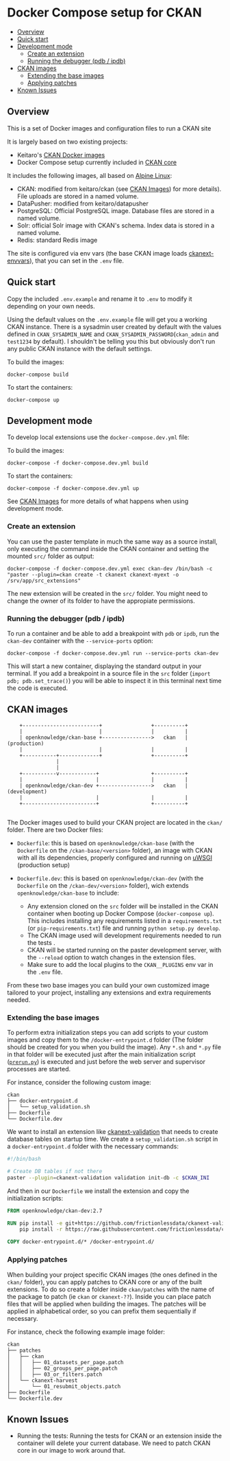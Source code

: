 # Docker Compose setup for CKAN

* [Overview](#overview)
* [Quick start](#quick-start)
* [Development mode](#development-mode)
   * [Create an extension](#create-an-extension)
   * [Running the debugger (pdb / ipdb)](#running-the-debugger-pdb--ipdb)
* [CKAN images](#ckan-images)
   * [Extending the base images](#extending-the-base-images)
   * [Applying patches](#applying-patches)
* [Known Issues](#known-issues)


## Overview

This is a set of Docker images and configuration files to run a CKAN site

It is largely based on two existing projects:

* Keitaro's [CKAN Docker images](https://github.com/keitaroinc/docker-ckan)
* Docker Compose setup currently included in [CKAN core](https://github.com/ckan/ckan)


It includes the following images, all based on [Alpine Linux](https://alpinelinux.org/):

* CKAN: modified from keitaro/ckan (see [CKAN Images](#ckan-images)) for more details). File uploads are stored in a named volume.
* DataPusher: modified from keitaro/datapusher
* PostgreSQL: Official PostgreSQL image. Database files are stored in a named volume.
* Solr: official Solr image with CKAN's schema. Index data is stored in a named volume.
* Redis: standard Redis image

The site is configured via env vars (the base CKAN image loads [ckanext-envvars](https://github.com/okfn/ckanext-envvars)), that you can set in the `.env` file.

## Quick start

Copy the included `.env.example` and rename it to `.env` to modify it depending on your own needs.

Using the default values on the `.env.example` file will get you a working CKAN instance. There is a sysadmin user created by default with the values defined in `CKAN_SYSADMIN_NAME` and `CKAN_SYSADMIN_PASSWORD`(`ckan_admin` and `test1234` by default). I shouldn't be telling you this but obviously don't run any public CKAN instance with the default settings.

To build the images:

	docker-compose build

To start the containers:

	docker-compose up

## Development mode

To develop local extensions use the `docker-compose.dev.yml` file:

To build the images:

	docker-compose -f docker-compose.dev.yml build

To start the containers:

	docker-compose -f docker-compose.dev.yml up

See [CKAN Images](#ckan-images) for more details of what happens when using development mode.


### Create an extension

You can use the paster template in much the same way as a source install, only executing the command inside the CKAN container and setting the mounted `src/` folder as output:

    docker-compose -f docker-compose.dev.yml exec ckan-dev /bin/bash -c "paster --plugin=ckan create -t ckanext ckanext-myext -o /srv/app/src_extensions"

The new extension will be created in the `src/` folder. You might need to change the owner of its folder to have the appropiate permissions.


### Running the debugger (pdb / ipdb)

To run a container and be able to add a breakpoint with `pdb` or `ipdb`, run the `ckan-dev` container with the `--service-ports` option:

    docker-compose -f docker-compose.dev.yml run --service-ports ckan-dev

This will start a new container, displaying the standard output in your terminal. If you add a breakpoint in a source file in the `src` folder (`import pdb; pdb.set_trace()`) you will be able to inspect it in this terminal next time the code is executed.


## CKAN images

```
    +-------------------------+                +----------+
    |                         |                |          |
    | openknowledge/ckan-base +---------------->   ckan   | (production)
    |                         |                |          |
    +-----------+-------------+                +----------+
                |
                |
    +-----------v------------+                 +----------+
    |                        |                 |          |
    | openknowledge/ckan-dev +----------------->   ckan   | (development)
    |                        |                 |          |
    +------------------------+                 +----------+


```

The Docker images used to build your CKAN project are located in the `ckan/` folder. There are two Docker files:

* `Dockerfile`: this is based on `openknowledge/ckan-base` (with the `Dockerfile` on the `/ckan-base/<version>` folder), an image with CKAN with all its dependencies, properly configured and running on [uWSGI](https://uwsgi-docs.readthedocs.io/en/latest/) (production setup)
* `Dockerfile.dev`: this is based on `openknowledge/ckan-dev` (with the `Dockerfile` on the `/ckan-dev/<version>` folder), wich extends `openknowledge/ckan-base` to include:

  * Any extension cloned on the `src` folder will be installed in the CKAN container when booting up Docker Compose (`docker-compose up`). This includes installing any requirements listed in a `requirements.txt` (or `pip-requirements.txt`) file and running `python setup.py develop`.
  * The CKAN image used will development requirements needed to run the tests .
  * CKAN will be started running on the paster development server, with the `--reload` option to watch changes in the extension files.
  * Make sure to add the local plugins to the `CKAN__PLUGINS` env var in the `.env` file.

From these two base images you can build your own customized image tailored to your project, installing any extensions and extra requirements needed.

### Extending the base images

To perform extra initialization steps you can add scripts to your custom images and copy them to the `/docker-entrypoint.d` folder (The folder should be created for you when you build the image). Any `*.sh` and `*.py` file in that folder will be executed just after the main initialization script ([`prerun.py`](https://github.com/okfn/docker-ckan/blob/master/ckan-base/setup/prerun.py)) is executed and just before the web server and supervisor processes are started.

For instance, consider the following custom image:

```
ckan
├── docker-entrypoint.d
│   └── setup_validation.sh
├── Dockerfile
└── Dockerfile.dev

```

We want to install an extension like [ckanext-validation](https://github.com/frictionlessdata/ckanext-validation) that needs to create database tables on startup time. We create a `setup_validation.sh` script in a `docker-entrypoint.d` folder with the necessary commands:

```bash
#!/bin/bash

# Create DB tables if not there
paster --plugin=ckanext-validation validation init-db -c $CKAN_INI
```

And then in our `Dockerfile` we install the extension and copy the initialization scripts:

```Dockerfile
FROM openknowledge/ckan-dev:2.7

RUN pip install -e git+https://github.com/frictionlessdata/ckanext-validation.git#egg=ckanext-validation && \
    pip install -r https://raw.githubusercontent.com/frictionlessdata/ckanext-validation/master/requirements.txt

COPY docker-entrypoint.d/* /docker-entrypoint.d/
```

### Applying patches

When building your project specific CKAN images (the ones defined in the `ckan/` folder), you can apply patches 
to CKAN core or any of the built extensions. To do so create a folder inside `ckan/patches` with the name of the
package to patch (ie `ckan` or `ckanext-??`). Inside you can place patch files that will be applied when building
the images. The patches will be applied in alphabetical order, so you can prefix them sequentially if necessary.

For instance, check the following example image folder:

```
ckan
├── patches
│   ├── ckan
│   │   ├── 01_datasets_per_page.patch
│   │   ├── 02_groups_per_page.patch
│   │   ├── 03_or_filters.patch
│   └── ckanext-harvest
│       └── 01_resubmit_objects.patch
├── Dockerfile
└── Dockerfile.dev

```


## Known Issues

* Running the tests: Running the tests for CKAN or an extension inside the container will delete your current database. We need to patch CKAN core in our image to work around that.
